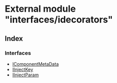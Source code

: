 # External module "interfaces/idecorators"


## Index

### Interfaces
* [IComponentMetaData](../interfaces/_interfaces_idecorators_.icomponentmetadata.md)
* [IInjectKey](../interfaces/_interfaces_idecorators_.iinjectkey.md)
* [IInjectParam](../interfaces/_interfaces_idecorators_.iinjectparam.md)

